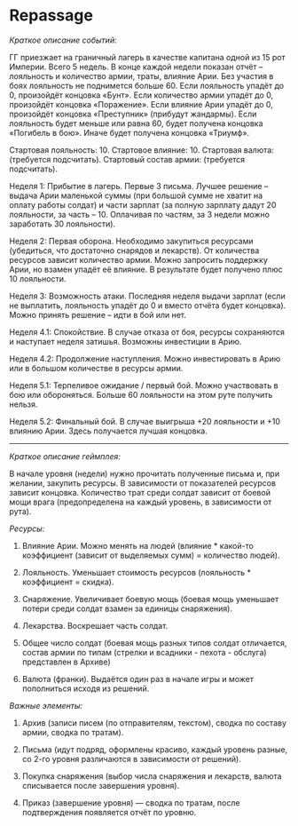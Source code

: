 # Repassage

*Краткое описание событий:*

ГГ приезжает на граничный лагерь в качестве капитана одной из 15 рот Империи. 
Всего 5 недель. В конце каждой недели показан отчёт – лояльность и количество армии, траты, влияние Арии. Без участия в боях лояльность не поднимется больше 60. Если лояльность упадёт до 0, произойдёт концовка «Бунт». Если количество армии упадёт до 0, произойдёт концовка «Поражение». Если влияние Арии упадёт до 0, произойдёт концовка «Преступник» (прибудут жандармы). Если лояльность будет меньше или равна 60, будет получена концовка «Погибель в бою». Иначе будет получена концовка «Триумф».

Стартовая лояльность: 10. Стартовое влияние: 10. Стартовая валюта: (требуется подсчитать). Стартовый состав армии: (требуется подсчитать).


Неделя 1: Прибытие в лагерь. Первые 3 письма. Лучшее решение – выдача Арии маленькой суммы (при большой сумме не хватит на оплату работы солдат) и части зарплат (за полную зарплату дадут 20 лояльности, за часть – 10. Оплачивая по частям, за 3 недели можно заработать 30 лояльности).

Неделя 2: Первая оборона. Необходимо закупиться ресурсами (убедиться, что достаточно снарядов и лекарств). От количества ресурсов зависит количество армии. Можно запросить поддержку Арии, но взамен упадёт её влияние. В результате будет получено плюс 10 лояльности.

Неделя 3: Возможность атаки. Последняя неделя выдачи зарплат (если не выплатить, лояльность упадёт до 0 и вместо отчёта будет концовка). Можно принять решение – идти в бой или нет. 

Неделя 4.1: Спокойствие. В случае отказа от боя, ресурсы сохраняются и наступает неделя затишья. Возможны инвестиции в Арию.

Неделя 4.2: Продолжение наступления. Можно инвестировать в Арию или в большом количестве в ресурсы армии.

Неделя 5.1: Терпеливое ожидание / первый бой. Можно участвовать в бою или обороняться. Больше 60 лояльности на этом руте получить нельзя.

Неделя 5.2: Финальный бой. В случае выигрыша +20 лояльности и +10 влиянию Арии. Здесь получается лучшая концовка.


***

*Краткое описание геймплея:*

В начале уровня (недели) нужно прочитать полученные письма и, при желании, закупить ресурсы. В зависимости от показателей ресурсов зависит концовка. Количество трат среди солдат зависит от боевой мощи врага (предопределена на каждый уровень, в зависимости от рута).


*Ресурсы:*

1) Влияние Арии. Можно менять на людей (влияние * какой-то коэффициент (зависит от выделяемых сумм) = количество людей).

2) Лояльность. Уменьшает стоимость ресурсов (лояльность * коэффициент = скидка).

3) Снаряжение. Увеличивает боевую мощь (боевая мощь уменьшает потери среди солдат взамен за единицы снаряжения).

4) Лекарства. Воскрешает часть солдат.

5) Общее число солдат (боевая мощь разных типов солдат отличается, состав армии по типам (стрелки и всадники - пехота - обслуга) представлен в Архиве) 

6) Валюта (франки). Выдаётся один раз в начале игры и может пополниться исходя из решений. 


*Важные элементы:*

1) Архив (записи писем (по отправителям, текстом), сводка по составу армии, сводка по тратам).

2) Письма (идут подряд, оформлены красиво, каждый уровень разные, со 2-го уровня различаются в зависимости от решений).

3) Покупка снаряжения (выбор числа снаряжения и лекарств, валюта списывается после завершения уровня).

4) Приказ (завершение уровня) — сводка по тратам, после подтверждения появляется отчёт по уровню.
